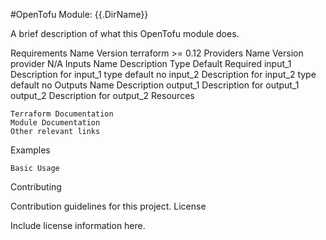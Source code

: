 #OpenTofu Module: {{.DirName}}

A brief description of what this OpenTofu module does.

Requirements
Name	Version
terraform	>= 0.12
Providers
Name	Version
provider	N/A
Inputs
Name	Description	Type	Default	Required
input_1	Description for input_1	type	default	no
input_2	Description for input_2	type	default	no
Outputs
Name	Description
output_1	Description for output_1
output_2	Description for output_2
Resources

    Terraform Documentation
    Module Documentation
    Other relevant links

Examples

    Basic Usage

Contributing

Contribution guidelines for this project.
License

Include license information here.